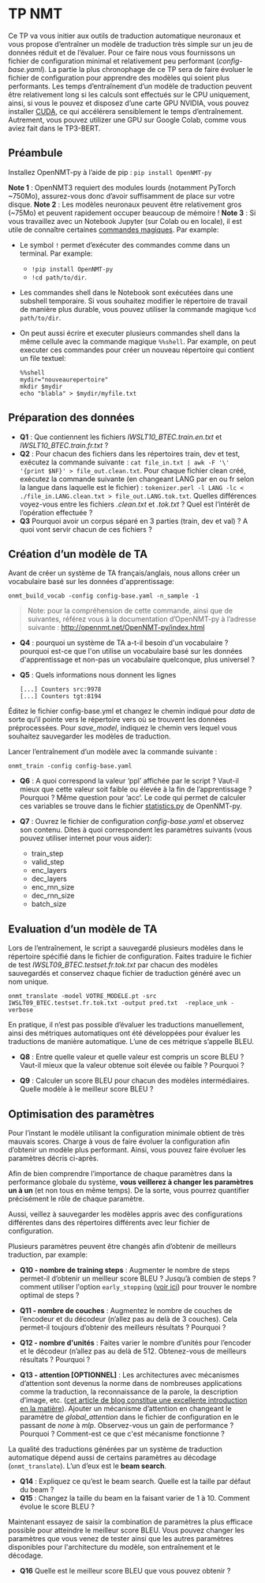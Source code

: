 # TP NMT

Ce TP va vous initier aux outils de traduction automatique neuronaux et vous propose d’entraîner un modèle de traduction très simple sur un jeu de données réduit et de l’évaluer. Pour ce faire nous vous fournissons un fichier de configuration minimal et relativement peu performant (_config-base.yaml_). La partie la plus chronophage de ce TP sera de faire évoluer le fichier de configuration pour apprendre des modèles qui soient plus performants. Les temps d’entraînement d’un modèle de traduction peuvent être relativement long si les calculs sont effectués sur le CPU uniquement, ainsi, si vous le pouvez et disposez d’une carte GPU NVIDIA, vous pouvez installer [CUDA](https://developer.nvidia.com/cuda-zone
), ce qui accélérera sensiblement le temps d’entraînement. Autrement, vous pouvez utilizer une GPU sur Google Colab, comme vous aviez fait dans le TP3-BERT.

## Préambule

Installez OpenNMT-py à l’aide de pip : `pip install OpenNMT-py`

**Note 1** : OpenNMT3 requiert des modules lourds (notamment PyTorch ~750Mo), assurez-vous donc d’avoir suffisamment de place sur votre disque.
**Note 2** : Les modèles neuronaux peuvent être relativement gros (~75Mo) et peuvent rapidement occuper beaucoup de mémoire !
**Note 3** : Si vous travaillez avec un Notebook Jupyter (sur Colab ou en locale), il est utile de connaître certaines [commandes magiques](https://www.tutorialspoint.com/google_colab/google_colab_magics.htm). Par example:

- Le symbol `!` permet d’exécuter des commandes comme dans un terminal. Par example:
  - `!pip install OpenNMT-py`
  - `!cd path/to/dir`.
- Les commandes shell dans le Notebook sont exécutées dans une subshell temporaire. Si vous souhaitez modifier le répertoire de travail de manière plus durable, vous pouvez utiliser la commande magique `%cd path/to/dir`.
- On peut aussi écrire et executer plusieurs commandes shell dans la même cellule avec la commande magique `%%shell`. Par example, on peut executer ces commandes pour créer un nouveau répertoire qui contient un file textuel:

  ```shell
  %%shell
  mydir="nouveaurepertoire"
  mkdir $mydir
  echo "blabla" > $mydir/myfile.txt
  ```

## Préparation des données

- **Q1** : Que contiennent les fichiers _IWSLT10_BTEC.train.en.txt_ et _IWSLT10_BTEC.train.fr.txt_ ?
- **Q2** : Pour chacun des fichiers dans les répertoires train, dev et test, exécutez la commande suivante : `cat file_in.txt | awk -F '\' '{print $NF}' > file_out.clean.txt`. Pour chaque fichier clean créé, exécutez la commande suivante (en changeant LANG par en ou fr selon la langue dans laquelle est le fichier) : `tokenizer.perl -l LANG -lc < ./file_in.LANG.clean.txt > file_out.LANG.tok.txt`. Quelles différences voyez-vous entre les fichiers _.clean.txt_ et _.tok.txt_ ? Quel est l’intérêt de l’opération effectuée ?
- **Q3**  Pourquoi avoir un corpus séparé en 3 parties (train, dev et val) ? A quoi vont servir chacun de ces fichiers ?

## Création d’un modèle de TA

Avant de créer un système de TA français/anglais, nous allons créer un vocabulaire basé sur les données d'apprentissage:

`onmt_build_vocab -config config-base.yaml -n_sample -1`

> Note: pour la compréhension de cette commande, ainsi que de suivantes, référez vous à la documentation d’OpenNMT-py à l’adresse suivante :
http://opennmt.net/OpenNMT-py/index.html

- **Q4** : pourquoi un système de TA a-t-il besoin d'un vocabulaire ? pourquoi est-ce que l'on utilise un vocabulaire basé sur les données d'apprentissage et non-pas un vocabulaire quelconque, plus universel ?

- **Q5** : Quels informations nous donnent les lignes
  ````
  [...] Counters src:9978
  [...] Counters tgt:8194
  ````

Éditez le fichier config-base.yml et changez le chemin indiqué pour _data_ de sorte qu’il pointe vers le répertoire vers où se trouvent les données préprocessées. Pour _save_model_, indiquez le chemin vers lequel vous souhaitez sauvegarder les modèles de traduction.

Lancer l’entraînement d’un modèle avec la commande suivante :

`onmt_train -config config-base.yaml`

- **Q6** : A quoi correspond la valeur ‘ppl’ affichée par le script ? Vaut-il mieux que cette valeur soit faible ou élevée à la fin de l’apprentissage ? Pourquoi ? Même question pour ‘acc’. Le code qui permet de calculer ces variables se trouve dans le fichier [statistics.py](https://github.com/OpenNMT/OpenNMT-py/blob/master/onmt/utils/statistics.py) de OpenNMT-py.

- **Q7** : Ouvrez le fichier de configuration _config-base.yaml_ et observez son contenu.
Dites à quoi correspondent les paramètres suivants (vous pouvez utiliser internet pour vous aider):
  - train_step
  - valid_step
  - enc_layers
  - dec_layers
  - enc_rnn_size
  - dec_rnn_size
  - batch_size

##  Evaluation d’un modèle de TA

Lors de l’entraînement, le script a sauvegardé plusieurs modèles dans le répertoire spécifié dans le fichier de configuration.
Faites traduire le fichier de test _IWSLT09_BTEC.testset.fr.tok.txt_ par chacun des modèles sauvegardés et conservez chaque fichier de traduction généré avec un nom unique.

`onmt_translate -model VOTRE_MODELE.pt -src IWSLT09_BTEC.testset.fr.tok.txt -output pred.txt  -replace_unk -verbose`

En pratique, il n’est pas possible d’évaluer les traductions manuellement, ainsi des métriques automatiques ont été développées pour évaluer les traductions de manière automatique. L’une de ces métrique s’appelle BLEU.

- **Q8** : Entre quelle valeur et quelle valeur est compris un score BLEU ? Vaut-il mieux que la valeur obtenue soit élevée ou faible ? Pourquoi ?

- **Q9** : Calculer un score BLEU pour chacun des modèles intermédiaires. Quelle modèle à le meilleur score BLEU ?

## Optimisation des paramètres

Pour l’instant le modèle utilisant la configuration minimale obtient de très mauvais scores. Charge à vous de faire évoluer la configuration afin d’obtenir un modèle plus performant. Ainsi, vous pouvez faire évoluer les paramètres décris ci-après.

Afin de bien comprendre l’importance de chaque paramètres dans la performance globale du système, **vous veillerez à changer les paramètres un à un** (et non tous en même temps). De la sorte, vous pourrez quantifier précisément le rôle de chaque paramètre.

Aussi, veillez à sauvegarder les modèles appris avec des configurations différentes dans des répertoires différents avec leur fichier de configuration.

Plusieurs paramètres peuvent être changés afin d’obtenir de meilleurs traduction, par example:

- **Q10 - nombre de training steps** : Augmenter le nombre de steps permet-il d’obtenir un meilleur score BLEU ? Jusqu’à combien
de steps ? comment utiliser l'option `early_stopping` ([voir ici](https://opennmt.net/OpenNMT-py/options/train.html)) pour trouver le nombre optimal de steps ?

- **Q11 - nombre de couches** : Augmentez le nombre de couches de l’encodeur et du décodeur (n’allez pas au delà de 3 couches). Cela permet-il toujours d’obtenir des meilleurs résultats ? Pourquoi ?

- **Q12 - nombre d'unités** : Faites varier le nombre d’unités pour l’encoder et le décodeur (n’allez pas au delà de 512.
Obtenez-vous de meilleurs résultats ? Pourquoi ?

- **Q13 - attention [OPTIONNEL]** : Les architectures avec mécanismes d’attention sont devenus la norme dans de nombreuses applications comme la traduction, la reconnaissance de la parole, la description d’image, etc. ([cet article de blog constitue une excellente introduction en la matière](https://lilianweng.github.io/lil-log/2018/06/24/attention-attention.html)). Ajouter un mécanisme d’attention en changeant le paramètre de _global_attention_ dans le fichier de configuration en le passant de _none_ à _mlp_. Observez-vous un gain de performance ? Pourquoi ? Comment-est ce que c'est mécanisme fonctionne ?

La qualité des traductions générées par un système de traduction automatique dépend aussi de certains paramètres au décodage (`onmt_translate`). L’un d’eux est le **beam search**.

- **Q14** : Expliquez ce qu’est le beam search. Quelle est la taille par défaut du beam ?
- **Q15** : Changez la taille du beam en la faisant varier de 1 à 10. Comment évolue le score BLEU ?

Maintenant essayez de saisir la combination de paramètres la plus efficace possible pour atteindre le meilleur score BLEU. Vous pouvez changer les paramètres que vous venez de tester ainsi que les autres paramètres disponibles pour l'architecture du modèle, son entraînement et le décodage.

- **Q16** Quelle est le meilleur score BLEU que vous pouvez obtenir ?
